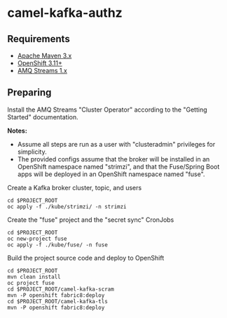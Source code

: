 # camel-kafka-authz

## Requirements

- [Apache Maven 3.x](http://maven.apache.org)
- [OpenShift 3.11+](https://access.redhat.com/products/red-hat-openshift-container-platform)
- [AMQ Streams 1.x](https://access.redhat.com/products/red-hat-amq)

## Preparing

Install the AMQ Streams "Cluster Operator" according to the "Getting Started" documentation. 

__Notes:__
- Assume all steps are run as a user with "clusteradmin" privileges for simplicity. 
- The provided configs assume that the broker will be installed in an OpenShift namespace named "strimzi", and that the Fuse/Spring Boot apps will be deployed in an OpenShift namespace named "fuse".

Create a Kafka broker cluster, topic, and users

```
cd $PROJECT_ROOT
oc apply -f ./kube/strimzi/ -n strimzi
```

Create the "fuse" project and the "secret sync" CronJobs

```
cd $PROJECT_ROOT
oc new-project fuse
oc apply -f ./kube/fuse/ -n fuse
```

Build the project source code and deploy to OpenShift

```
cd $PROJECT_ROOT
mvn clean install
oc project fuse
cd $PROJECT_ROOT/camel-kafka-scram
mvn -P openshift fabric8:deploy
cd $PROJECT_ROOT/camel-kafka-tls
mvn -P openshift fabric8:deploy
```
